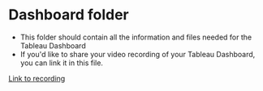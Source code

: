 # Dashboard folder

- This folder should contain all the information and files needed for the Tableau Dashboard
- If you'd like to share your video recording of your Tableau Dashboard, you can link it in this file.

[Link to recording](https://drive.google.com/file/d/1yq1iUHWHZkbIY30Fw8dmIq4knBK831ym/view?usp=share_link)